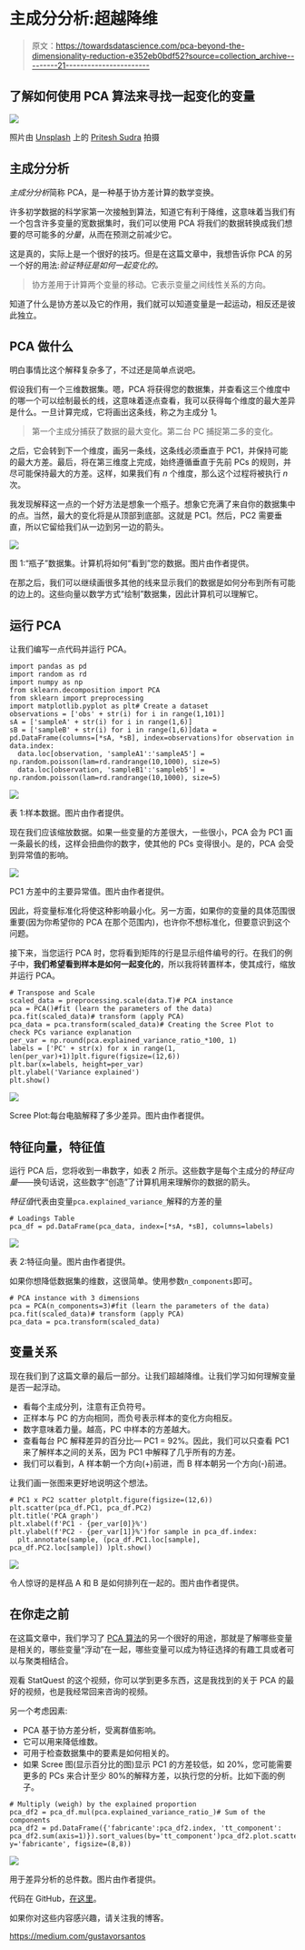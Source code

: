 # 主成分分析:超越降维

> 原文：<https://towardsdatascience.com/pca-beyond-the-dimensionality-reduction-e352eb0bdf52?source=collection_archive---------21----------------------->

## 了解如何使用 PCA 算法来寻找一起变化的变量

![](img/df3b506253c58ba46746b54a56d92ff6.png)

照片由 [Unsplash](https://unsplash.com/s/photos/variance?utm_source=unsplash&utm_medium=referral&utm_content=creditCopyText) 上的 [Pritesh Sudra](https://unsplash.com/@pritesh557?utm_source=unsplash&utm_medium=referral&utm_content=creditCopyText) 拍摄

## 主成分分析

*主成分分析*简称 PCA，是一种基于协方差计算的数学变换。

许多初学数据的科学家第一次接触到算法，知道它有利于降维，这意味着当我们有一个包含许多变量的宽数据集时，我们可以使用 PCA 将我们的数据转换成我们想要的尽可能多的*分量*，从而在预测之前减少它。

这是真的，实际上是一个很好的技巧。但是在这篇文章中，我想告诉你 PCA 的另一个好的用法:*验证特征是如何一起变化的。*

> 协方差用于计算两个变量的移动。它表示变量之间线性关系的方向。

知道了什么是协方差以及它的作用，我们就可以知道变量是一起运动，相反还是彼此独立。

## PCA 做什么

明白事情比这个解释复杂多了，不过还是简单点说吧。

假设我们有一个三维数据集。嗯，PCA 将获得您的数据集，并查看这三个维度中的哪一个可以绘制最长的线，这意味着逐点查看，我可以获得每个维度的最大差异是什么。一旦计算完成，它将画出这条线，称之为主成分 1。

> 第一个主成分捕获了数据的最大变化。第二台 PC 捕捉第二多的变化。

之后，它会转到下一个维度，画另一条线，这条线必须垂直于 PC1，并保持可能的最大方差。最后，将在第三维度上完成，始终遵循垂直于先前 PCs 的规则，并尽可能保持最大的方差。这样，如果我们有 *n* 个维度，那么这个过程将被执行 *n* 次。

我发现解释这一点的一个好方法是想象一个瓶子。想象它充满了来自你的数据集中的点。当然，最大的变化将是从顶部到底部。这就是 PC1。然后，PC2 需要垂直，所以它留给我们从一边到另一边的箭头。

![](img/35ad600d00d563dc721cc5995488810d.png)

图 1:“瓶子”数据集。计算机将如何“看到”您的数据。图片由作者提供。

在那之后，我们可以继续画很多其他的线来显示我们的数据是如何分布到所有可能的边上的。这些向量以数学方式“绘制”数据集，因此计算机可以理解它。

## 运行 PCA

让我们编写一点代码并运行 PCA。

```
import pandas as pd
import random as rd
import numpy as np
from sklearn.decomposition import PCA
from sklearn import preprocessing
import matplotlib.pyplot as plt# Create a dataset
observations = ['obs' + str(i) for i in range(1,101)]
sA = ['sampleA' + str(i) for i in range(1,6)]
sB = ['sampleB' + str(i) for i in range(1,6)]data = pd.DataFrame(columns=[*sA, *sB], index=observations)for observation in data.index:
  data.loc[observation, 'sampleA1':'sampleA5'] = np.random.poisson(lam=rd.randrange(10,1000), size=5)
  data.loc[observation, 'sampleB1':'sampleb5'] = np.random.poisson(lam=rd.randrange(10,1000), size=5)
```

![](img/824603e7b0efe1c366f0ee9026321297.png)

表 1:样本数据。图片由作者提供。

现在我们应该缩放数据。如果一些变量的方差很大，一些很小，PCA 会为 PC1 画一条最长的线，这样会扭曲你的数字，使其他的 PCs 变得很小。是的，PCA 会受到异常值的影响。

![](img/8f3a690d82d680fdc8b567af493f5e46.png)

PC1 方差中的主要异常值。图片由作者提供。

因此，将变量标准化将使这种影响最小化。另一方面，如果你的变量的具体范围很重要(因为你希望你的 PCA 在那个范围内)，也许你不想标准化，但要意识到这个问题。

接下来，当您运行 PCA 时，您将看到矩阵的行是显示组件编号的行。在我们的例子中，**我们希望看到样本是如何一起变化的**，所以我将转置样本，使其成行，缩放并运行 PCA。

```
# Transpose and Scale
scaled_data = preprocessing.scale(data.T)# PCA instance
pca = PCA()#fit (learn the parameters of the data)
pca.fit(scaled_data)# transform (apply PCA)
pca_data = pca.transform(scaled_data)# Creating the Scree Plot to check PCs variance explanation
per_var = np.round(pca.explained_variance_ratio_*100, 1)
labels = ['PC' + str(x) for x in range(1, len(per_var)+1)]plt.figure(figsize=(12,6))
plt.bar(x=labels, height=per_var)
plt.ylabel('Variance explained')
plt.show()
```

![](img/3daac000060539d299bf1bc9d15dff73.png)

Scree Plot:每台电脑解释了多少差异。图片由作者提供。

## 特征向量，特征值

运行 PCA 后，您将收到一串数字，如表 2 所示。这些数字是每个主成分的*特征向量*——换句话说，这些数字“创造”了计算机用来理解你的数据的箭头。

*特征值*代表由变量`pca.explained_variance_`解释的方差的量

```
# Loadings Table
pca_df = pd.DataFrame(pca_data, index=[*sA, *sB], columns=labels)
```

![](img/e8339bfbaac2e69105b11a88cdd2f173.png)

表 2:特征向量。图片由作者提供。

如果你想降低数据集的维数，这很简单。使用参数`n_components`即可。

```
# PCA instance with 3 dimensions
pca = PCA(n_components=3)#fit (learn the parameters of the data)
pca.fit(scaled_data)# transform (apply PCA)
pca_data = pca.transform(scaled_data)
```

## 变量关系

现在我们到了这篇文章的最后一部分。让我们超越降维。让我们学习如何理解变量是否一起浮动。

*   看每个主成分列，注意有正负符号。
*   正样本与 PC 的方向相同，而负号表示样本的变化方向相反。
*   数字意味着力量。越高，PC 中样本的方差越大。
*   查看每台 PC 解释差异的百分比— PC1 = 92%。因此，我们可以只查看 PC1 来了解样本之间的关系，因为 PC1 中解释了几乎所有的方差。
*   我们可以看到，A 样本朝一个方向(+)前进，而 B 样本朝另一个方向(-)前进。

让我们画一张图来更好地说明这个想法。

```
# PC1 x PC2 scatter plotplt.figure(figsize=(12,6))
plt.scatter(pca_df.PC1, pca_df.PC2)
plt.title('PCA graph')
plt.xlabel(f'PC1 - {per_var[0]}%')
plt.ylabel(f'PC2 - {per_var[1]}%')for sample in pca_df.index:
  plt.annotate(sample, (pca_df.PC1.loc[sample], pca_df.PC2.loc[sample]) )plt.show()
```

![](img/ca862d990df40bb9397ed7575cdd6303.png)

令人惊讶的是样品 A 和 B 是如何排列在一起的。图片由作者提供。

## 在你走之前

在这篇文章中，我们学习了 [PCA 算法](https://scikit-learn.org/stable/modules/generated/sklearn.decomposition.PCA.html)的另一个很好的用途，那就是了解哪些变量是相关的，哪些变量“浮动”在一起，哪些变量可以成为特征选择的有趣工具或者可以与聚类相结合。

观看 StatQuest 的这个视频，你可以学到更多东西，这是我找到的关于 PCA 的最好的视频，也是我经常回来咨询的视频。

另一个考虑因素:

*   PCA 基于协方差分析，受离群值影响。
*   它可以用来降低维数。
*   可用于检查数据集中的要素是如何相关的。
*   如果 Scree 图(显示百分比的图)显示 PC1 的方差较低，如 20%，您可能需要更多的 PCs 来合计至少 80%的解释方差，以执行您的分析。比如下面的例子。

```
# Multiply (weigh) by the explained proportion
pca_df2 = pca_df.mul(pca.explained_variance_ratio_)# Sum of the components
pca_df2 = pd.DataFrame({'fabricante':pca_df2.index, 'tt_component': pca_df2.sum(axis=1)}).sort_values(by='tt_component')pca_df2.plot.scatter(x='tt_component', y='fabricante', figsize=(8,8))
```

![](img/4088c19402c16624fdf9eda85e62cdb2.png)

用于差异分析的总件数。图片由作者提供。

代码在 GitHub，[在这里](https://github.com/gurezende/Studying/blob/master/Python/PCA/PCA_Example_Python.ipynb)。

如果你对这些内容感兴趣，请关注我的博客。

<https://medium.com/gustavorsantos> 